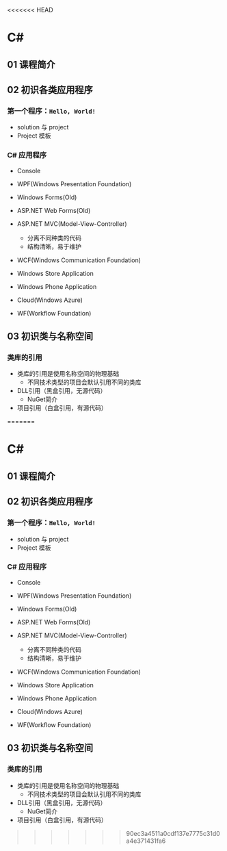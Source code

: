 <<<<<<< HEAD
# C#

## 01 课程简介

## 02 初识各类应用程序

### 第一个程序：`Hello, World!`

* solution 与 project
* Project 模板

### C# 应用程序

- Console

- WPF(Windows Presentation Foundation)

- Windows Forms(Old)

- ASP.NET Web Forms(Old)

- ASP.NET MVC(Model-View-Controller)
  - 分离不同种类的代码
  - 结构清晰，易于维护

- WCF(Windows Communication Foundation)

- Windows Store Application

- Windows Phone Application
- Cloud(Windows Azure)
- WF(Workflow Foundation)

## 03 初识类与名称空间

### 类库的引用

* 类库的引用是使用名称空间的物理基础
  * 不同技术类型的项目会默认引用不同的类库
* DLL引用（黑盒引用，无源代码）
  * NuGet简介
* 项目引用（白盒引用，有源代码）

=======
# C#

## 01 课程简介

## 02 初识各类应用程序

### 第一个程序：`Hello, World!`

* solution 与 project
* Project 模板

### C# 应用程序

- Console

- WPF(Windows Presentation Foundation)

- Windows Forms(Old)

- ASP.NET Web Forms(Old)

- ASP.NET MVC(Model-View-Controller)
  - 分离不同种类的代码
  - 结构清晰，易于维护

- WCF(Windows Communication Foundation)

- Windows Store Application

- Windows Phone Application
- Cloud(Windows Azure)
- WF(Workflow Foundation)

## 03 初识类与名称空间

### 类库的引用

* 类库的引用是使用名称空间的物理基础
  * 不同技术类型的项目会默认引用不同的类库
* DLL引用（黑盒引用，无源代码）
  * NuGet简介
* 项目引用（白盒引用，有源代码）

>>>>>>> 90ec3a4511a0cdf137e7775c31d0a4e371431fa6
